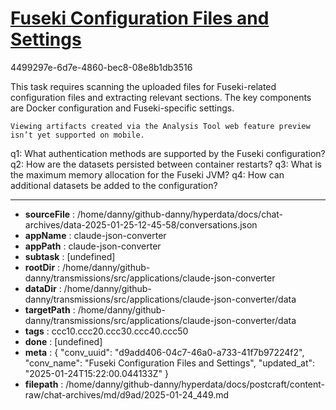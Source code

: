 # [Fuseki Configuration Files and Settings](https://claude.ai/chat/d9add406-04c7-46a0-a733-41f7b97224f2)

4499297e-6d7e-4860-bec8-08e8b1db3516

 <antThinking>This task requires scanning the uploaded files for Fuseki-related configuration files and extracting relevant sections. The key components are Docker configuration and Fuseki-specific settings.</antThinking>
```
Viewing artifacts created via the Analysis Tool web feature preview isn’t yet supported on mobile.
```



q1: What authentication methods are supported by the Fuseki configuration?
q2: How are the datasets persisted between container restarts?
q3: What is the maximum memory allocation for the Fuseki JVM?
q4: How can additional datasets be added to the configuration?

---

* **sourceFile** : /home/danny/github-danny/hyperdata/docs/chat-archives/data-2025-01-25-12-45-58/conversations.json
* **appName** : claude-json-converter
* **appPath** : claude-json-converter
* **subtask** : [undefined]
* **rootDir** : /home/danny/github-danny/transmissions/src/applications/claude-json-converter
* **dataDir** : /home/danny/github-danny/transmissions/src/applications/claude-json-converter/data
* **targetPath** : /home/danny/github-danny/transmissions/src/applications/claude-json-converter/data
* **tags** : ccc10.ccc20.ccc30.ccc40.ccc50
* **done** : [undefined]
* **meta** : {
  "conv_uuid": "d9add406-04c7-46a0-a733-41f7b97224f2",
  "conv_name": "Fuseki Configuration Files and Settings",
  "updated_at": "2025-01-24T15:22:00.044133Z"
}
* **filepath** : /home/danny/github-danny/hyperdata/docs/postcraft/content-raw/chat-archives/md/d9ad/2025-01-24_449.md